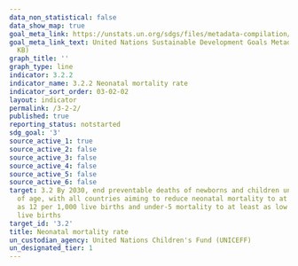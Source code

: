 ```yaml
---
data_non_statistical: false
data_show_map: true
goal_meta_link: https://unstats.un.org/sdgs/files/metadata-compilation/Metadata-Goal-3.pdf
goal_meta_link_text: United Nations Sustainable Development Goals Metadata (PDF 225
  KB)
graph_title: ''
graph_type: line
indicator: 3.2.2
indicator_name: 3.2.2 Neonatal mortality rate
indicator_sort_order: 03-02-02
layout: indicator
permalink: /3-2-2/
published: true
reporting_status: notstarted
sdg_goal: '3'
source_active_1: true
source_active_2: false
source_active_3: false
source_active_4: false
source_active_5: false
source_active_6: false
target: 3.2 By 2030, end preventable deaths of newborns and children under 5 years
  of age, with all countries aiming to reduce neonatal mortality to at least as low
  as 12 per 1,000 live births and under-5 mortality to at least as low as 25 per 1,000
  live births
target_id: '3.2'
title: Neonatal mortality rate
un_custodian_agency: United Nations Children's Fund (UNICEFF)
un_designated_tier: 1
---
```

